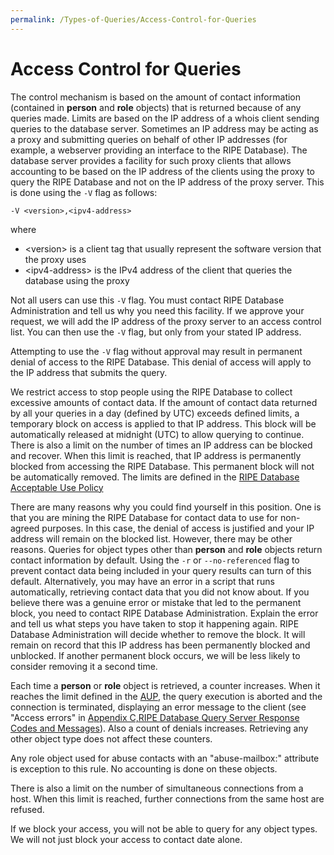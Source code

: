 ```yaml
---
permalink: /Types-of-Queries/Access-Control-for-Queries
---
```


# Access Control for Queries

The control mechanism is based on the amount of contact information (contained in **person** and **role** objects) that is returned because of any queries made. Limits are based on the IP address of a whois client sending queries to the database server. Sometimes an IP address may be acting as a proxy and submitting queries on behalf of other IP addresses (for example, a webserver providing an interface to the RIPE Database). The database server provides a facility for such proxy clients that allows accounting to be based on the IP address of the clients using the proxy to query the RIPE Database and not on the IP address of the proxy server. This is done using the `-V` flag as follows:

    -V <version>,<ipv4-address>

where
* &lt;version&gt; is a client tag that usually represent the software version that the proxy uses
* &lt;ipv4-address&gt; is the IPv4 address of the client that queries the database using the proxy

Not all users can use this `-V` flag. You must contact RIPE Database Administration and tell us why you need this facility. If we approve your request, we will add the IP address of the proxy server to an access control list. You can then use the `-V` flag, but only from your stated IP address.

Attempting to use the `-V` flag without approval may result in permanent denial of access to the RIPE Database. This denial of access will apply to the IP address that submits the query.

We restrict access to stop people using the RIPE Database to collect excessive amounts of contact data. If the 
amount of contact data returned by all your queries in a day (defined by UTC) exceeds defined limits, a temporary 
block on access is applied to that IP address. This block will be automatically released at midnight (UTC) to allow querying to continue. There is also a limit on the number of times an IP address can be blocked and recover. When this limit is reached, that IP address is permanently blocked from accessing the RIPE Database. This permanent block will not be automatically removed. The limits are defined in the [RIPE Database Acceptable Use Policy](../RIPE-Database-Acceptable-Use-Policy/#ripe-database-acceptable-use-policy)

There are many reasons why you could find yourself in this position. One is that you are mining the RIPE Database for contact data to use for non-agreed purposes. In this case, the denial of access is justified and your IP address will remain on the blocked list. However, there may be other reasons. Queries for object types other than **person** and **role** objects return contact information by default. Using the `-r` or `--no-referenced` flag to prevent contact data being included in your query results can turn of this default. Alternatively, you may have an error in a script that runs automatically, retrieving contact data that you did not know about. If you believe there was a genuine error or mistake that led to the permanent block, you need to contact RIPE Database Administration. Explain the error and tell us what steps you have taken to stop it happening again. RIPE Database Administration will decide whether to remove the block. It will remain on record that this IP address has been permanently blocked and unblocked. If another permanent block occurs, we will be less likely to consider removing it a second time.

Each time a **person** or **role** object is retrieved, a counter increases. When it reaches the limit defined in the [AUP](../RIPE-Database-Acceptable-Use-Policy/#ripe-database-acceptable-use-policy), the query execution is aborted and the connection is terminated, displaying an error message to the client (see "Access errors" in [Appendix C,RIPE Database Query Server Response Codes and Messages](../Appendices/Appendix-C--RIPE-Database-Query-Server-Response-Codes-and-Messages/#appendix-c--ripe-database-query-server-response-codes-and-messages)). Also a count of denials increases. Retrieving any other object type does not affect these counters.

Any role object used for abuse contacts with an "abuse-mailbox:" attribute is exception to this rule. No accounting is done on these objects.

There is also a limit on the number of simultaneous connections from a host. When this limit is reached, further connections from the same host are refused.

If we block your access, you will not be able to query for any object types. We will not just block your access to contact date alone.
